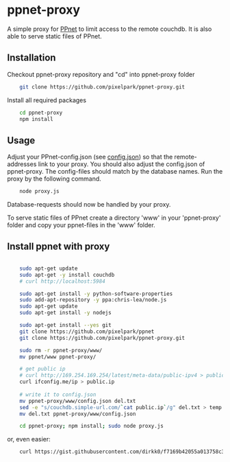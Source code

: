 ppnet-proxy
===========

A simple proxy for [PPnet](https://github.com/pixelpark/ppnet) to limit access to the remote couchdb. It is also able to serve static files of PPnet.

## Installation
Checkout ppnet-proxy repository and "cd" into ppnet-proxy folder
``` bash
    git clone https://github.com/pixelpark/ppnet-proxy.git
```

Install all required packages
``` bash
    cd ppnet-proxy
    npm install
```

## Usage
Adjust your PPnet-config.json (see [config.json](https://github.com/pixelpark/ppnet/blob/master/app/config.json)) so that the remote-addresses link to your proxy.
You should also adjust the config.json of ppnet-proxy. The config-files should match by the database names.
Run the proxy by the following command.
``` bash
    node proxy.js
```

Database-requests should now be handled by your proxy.

To serve static files of PPnet create a directory 'www' in your 'ppnet-proxy' folder and copy your ppnet-files in the 'www' folder.

## Install ppnet with proxy

  
``` bash

    sudo apt-get update
    sudo apt-get -y install couchdb
    # curl http://localhost:5984

    sudo apt-get install -y python-software-properties
    sudo add-apt-repository -y ppa:chris-lea/node.js
    sudo apt-get update
    sudo apt-get install -y nodejs

    sudo apt-get install --yes git
    git clone https://github.com/pixelpark/ppnet
    git clone https://github.com/pixelpark/ppnet-proxy.git

    sudo rm -r ppnet-proxy/www/
    mv ppnet/www ppnet-proxy/

    # get public ip
    # curl http://169.254.169.254/latest/meta-data/public-ipv4 > public.ip
    curl ifconfig.me/ip > public.ip
    
    # write it to config.json
    mv ppnet-proxy/www/config.json del.txt
    sed -e "s/couchdb.simple-url.com/`cat public.ip`/g" del.txt > temp && mv temp del.txt
    mv del.txt ppnet-proxy/www/config.json

    cd ppnet-proxy; npm install; sudo node proxy.js
```
or, even easier:
``` bash
    curl https://gist.githubusercontent.com/dirkk0/f7169b42055a013758c3/raw/0f13525a3c72bb823f18f7715fda7b62f50ebf88/doit.sh | sh
```
